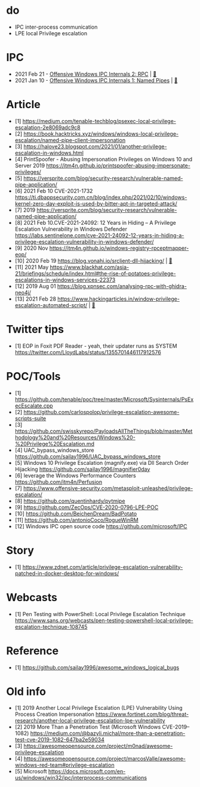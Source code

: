 # do

* IPC   inter-process communication 
* LPE		local Privilege escalation


# IPC
* 2021 Feb 21 - [Offensive Windows IPC Internals 2: RPC](https://csandker.io/2021/02/21/Offensive-Windows-IPC-2-RPC.html) | [:closed_book:](../../blob/master/paper/csandker.io-Offensive_Windows_IPC_Internals_2_RPC.pdf)
* 2021 Jan 10 - [Offensive Windows IPC Internals 1: Named Pipes](https://csandker.io/2021/01/10/Offensive-Windows-IPC-1-NamedPipes.html) | [:closed_book:](../../blob/master/paper/csandker.io-Offensive_Windows_IPC_Internals_1_Named_Pipes.pdf)



# Article
* [1] https://medium.com/tenable-techblog/psexec-local-privilege-escalation-2e8069adc9c8
* [2] https://book.hacktricks.xyz/windows/windows-local-privilege-escalation/named-pipe-client-impersonation
* [3] https://halove23.blogspot.com/2021/01/another-privilege-escalation-in-windows.html
* [4] PrintSpoofer - Abusing Impersonation Privileges on Windows 10 and Server 2019  https://itm4n.github.io/printspoofer-abusing-impersonate-privileges/
* [5] https://versprite.com/blog/security-research/vulnerable-named-pipe-application/
* [6] 2021 Feb 10 CVE-2021-1732 https://ti.dbappsecurity.com.cn/blog/index.php/2021/02/10/windows-kernel-zero-day-exploit-is-used-by-bitter-apt-in-targeted-attack/
* [7] 2019 https://versprite.com/blog/security-research/vulnerable-named-pipe-application/
* [8] 2021 Feb 10.CVE-2021-24092: 12 Years in Hiding – A Privilege Escalation Vulnerability in Windows Defender  https://labs.sentinelone.com/cve-2021-24092-12-years-in-hiding-a-privilege-escalation-vulnerability-in-windows-defender/
* [9] 2020 Nov https://itm4n.github.io/windows-registry-rpceptmapper-eop/
* [10] 2020 Feb 19 https://blog.vonahi.io/srclient-dll-hijacking/  | [:closed_book:](../../blob/master/paper/blog.vonahi.io-SrClient-DLL-Hijacking-a-Windows-Server-2012-0-day-that-wont-be-patched.pdf)
* [11] 2021 May  https://www.blackhat.com/asia-21/briefings/schedule/index.html#the-rise-of-potatoes-privilege-escalations-in-windows-services-22373
* [12] 2019 Aug 01 https://blog.xpnsec.com/analysing-rpc-with-ghidra-neo4j/
* [13] 2021 Feb 28 https://www.hackingarticles.in/window-privilege-escalation-automated-script/  | [:closed_book:](../../blob/master/paper/hackingarticles.in-Window_Privilege_Escalation_Automated_Script.pdf)



# Twitter tips
* [1] EOP in Foxit PDF Reader - yeah, their updater runs as SYSTEM   https://twitter.com/LloydLabs/status/1355701446117912576



# POC/Tools
* [1] https://github.com/tenable/poc/tree/master/Microsoft/Sysinternals/PsExecEscalate.cpp
* [2] https://github.com/carlospolop/privilege-escalation-awesome-scripts-suite
* [3] https://github.com/swisskyrepo/PayloadsAllTheThings/blob/master/Methodology%20and%20Resources/Windows%20-%20Privilege%20Escalation.md
* [4] UAC_bypass_windows_store https://github.com/sailay1996/UAC_bypass_windows_store
* [5] Windows 10 Privilege Escalation (magnify.exe) via Dll Search Order Hijacking https://github.com/sailay1996/magnifier0day
* [6] leverage the Windows Performance Counters https://github.com/itm4n/Perfusion
* [7] https://www.offensive-security.com/metasploit-unleashed/privilege-escalation/
* [8] https://github.com/quentinhardy/pytmipe
* [9] https://github.com/ZecOps/CVE-2020-0796-LPE-POC 
* [10] https://github.com/BeichenDream/BadPotato
* [11] https://github.com/antonioCoco/RogueWinRM
* [12] Windows IPC open source code https://github.com/microsoft/IPC

# Story
* [1] https://www.zdnet.com/article/privilege-escalation-vulnerability-patched-in-docker-desktop-for-windows/

# Webcasts
* [1] Pen Testing with PowerShell: Local Privilege Escalation Technique https://www.sans.org/webcasts/pen-testing-powershell-local-privilege-escalation-technique-108745

# Reference
* [1] https://github.com/sailay1996/awesome_windows_logical_bugs

# Old info
* [1] 2019 Another Local Privilege Escalation (LPE) Vulnerability Using Process Creation Impersonation https://www.fortinet.com/blog/threat-research/another-local-privilege-escalation-lpe-vulnerability
* [2] 2019 More Than a Penetration Test (Microsoft Windows CVE-2019–1082) https://medium.com/@bazyli.michal/more-than-a-penetration-test-cve-2019-1082-647ba2e59034
* [3] https://awesomeopensource.com/project/m0nad/awesome-privilege-escalation
* [4] https://awesomeopensource.com/project/marcosValle/awesome-windows-red-team#privilege-escalation
* [5] Microsoft https://docs.microsoft.com/en-us/windows/win32/ipc/interprocess-communications


